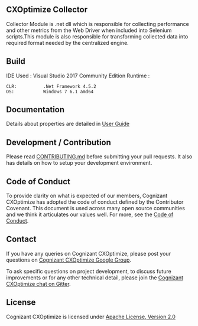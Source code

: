 ## CXOptimize Collector

Collector Module is .net dll which is responsible for collecting performance and other metrics from the Web Driver when included into Selenium scripts.This module is also responsible for transforming collected data into required format needed by the centralized engine. 

## Build

IDE Used : Visual Studio 2017 Community Edition
Runtime :
```
CLR:          .Net Framework 4.5.2
OS:           Windows 7 6.1 amd64
```


## Documentation

Details about properties are detailed in [User Guide](../USERGUIDE.md)

## Development / Contribution

Please read [CONTRIBUTING.md](CONTRIBUTING.md) before submitting your pull requests. It also has details on how to setup your development environment.

## Code of Conduct

To provide clarity on what is expected of our members, Cognizant CXOptimize has adopted the code of conduct defined by the Contributor Covenant. This document is used across many open source communities and we think it articulates our values well. For more, see the [Code of Conduct](CODE_OF_CONDUCT.md).

## Contact

If you have any queries on Cognizant CXOptimize, please post your questions on [Cognizant CXOptimize Google Group](https://groups.google.com/forum/#!forum/cognizant-cxoptimize).

To ask specific questions on project development, to discuss future improvements or for any other technical detail, please join the [Cognizant CXOptimize chat on Gitter](https://gitter.im/Cognizant-CXOptimize).

## License

Cognizant CXOptimize is licensed under [Apache License, Version 2.0](LICENSE)